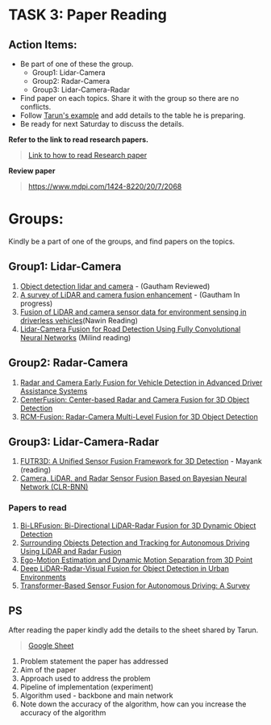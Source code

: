 # TASK 3: Paper Reading

## Action Items:
- Be part of one of these the group.
    - Group1: Lidar-Camera 
    - Group2: Radar-Camera
    - Group3: Lidar-Camera-Radar
- Find paper on each topics. Share it with the group so there are no conflicts.
- Follow [Tarun's example](https://docs.google.com/spreadsheets/d/1D0CSpxJMpQfcQ55jQGHQWEsWqWzX3jR_N69Lul2E9UI/edit?usp=sharing) and add details to the table he is preparing. 
- Be ready for next Saturday to discuss the details.

**Refer to the link to read research papers.**
> [Link to how to read Research paper](https://saiamrit.github.io/technical-blog/research/reading_papers/2021/07/31/read-papers.html)

**Review paper**
> https://www.mdpi.com/1424-8220/20/7/2068

# Groups:
Kindly be a part of one of the groups, and find papers on the topics.
## Group1: Lidar-Camera 
1. [Object detection lidar and camera](papers/Fusion%20of%203D%20LIDAR%20and%20Camera%20Data%20for%20Object%20Detection%20in%20Autono%20(1).pdf) - (Gautham Reviewed)
2. [A survey of LiDAR and camera fusion enhancement](papers/1-s2.0-S1877050921005767-main.pdf)  - (Gautham In progress)
3. [Fusion of LiDAR and camera sensor data for environment sensing in driverless vehicles](papers/Fusion_DeSilva_Double_Col.pdf)(Nawin Reading)
4. [Lidar-Camera Fusion for Road Detection Using Fully Convolutional Neural Networks](papers/LIDAR-Camera_Fusion_for_Road_Detection.pdf) (Milind reading)

## Group2: Radar-Camera
1. [Radar and Camera Early Fusion for Vehicle Detection in Advanced Driver Assistance Systems](papers/Radar%20and%20Camera%20Early%20Fusion%20for%20Vehicle%20Detection%20in%20Advanced%20Driver%20Assistance%20Systems.pdf)
2. [CenterFusion: Center-based Radar and Camera Fusion for 3D Object Detection](papers/Nabati_CenterFusion_Center-Based_Radar_and_Camera_Fusion_for_3D_Object_Detection_WACV_2021_paper.pdf)
3. [RCM-Fusion: Radar-Camera Multi-Level Fusion for 3D Object Detection](papers/2307.10249.pdf)

## Group3: Lidar-Camera-Radar
1. [FUTR3D: A Unified Sensor Fusion Framework for 3D Detection](papers/FUTR3D%20-%20A%20unified%20snsor%20fusion%20framework%20for%203D%20detection.pdf) - Mayank (reading)
2. [Camera, LiDAR, and Radar Sensor
Fusion Based on Bayesian Neural
Network (CLR-BNN)](papers/Camera_LiDAR_and_Radar_Sensor_Fusion_Based_on_Baye_240421_155603.pdf)

### Papers to read

1. [Bi-LRFusion: Bi-Directional LiDAR-Radar Fusion for 3D Dynamic Object Detection](papers/Wang_Bi-LRFusion_Bi-Directional_LiDAR-Radar_Fusion_for_3D_Dynamic_Object_Detection_CVPR_2023_paper.pdf)
2. [Surrounding Objects Detection and Tracking for Autonomous Driving Using LiDAR and Radar Fusion](papers/s10033-021-00630-y.pdf)
3. [Ego-Motion Estimation and Dynamic Motion Separation from 3D Point](https://arxiv.org/pdf/2308.15357.pdf)
4. [Deep LiDAR-Radar-Visual Fusion for Object Detection in Urban Environments](https://www.mdpi.com/2072-4292/15/18/4433)
5. [Transformer-Based Sensor Fusion for Autonomous Driving: A Survey](papers/Singh_Transformer-Based_Sensor_Fusion_for_Autonomous_Driving_A_Survey_ICCVW_2023_paper_240421_140750.pdf)

## PS
After reading the paper kindly add the details to the sheet shared by Tarun.

> [Google Sheet](https://docs.google.com/spreadsheets/d/1D0CSpxJMpQfcQ55jQGHQWEsWqWzX3jR_N69Lul2E9UI/edit?usp=sharing)

1. Problem statement the paper has addressed
2. Aim of the paper
3. Approach used to address the problem
4. Pipeline of implementation (experiment)
5. Algorithm used - backbone and main network 
6. Note down the accuracy of the algorithm, how can you increase the accuracy of the algorithm
